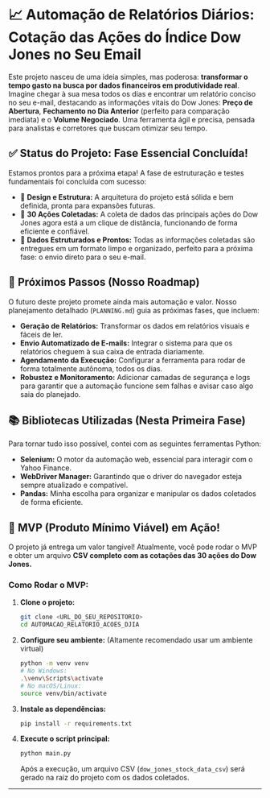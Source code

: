 # 📈 Automação de Relatórios Diários: Cotação das Ações do Índice Dow Jones no Seu Email

Este projeto nasceu de uma ideia simples, mas poderosa: **transformar o tempo gasto na busca por dados financeiros em produtividade real**. Imagine chegar à sua mesa todos os dias e encontrar um relatório conciso no seu e-mail, destacando as informações vitais do Dow Jones: **Preço de Abertura**, **Fechamento no Dia Anterior** (perfeito para comparação imediata) e o **Volume Negociado**. Uma ferramenta ágil e precisa, pensada para analistas e corretores que buscam otimizar seu tempo.

## ✅ Status do Projeto: Fase Essencial Concluída!

Estamos prontos para a próxima etapa! A fase de estruturação e testes fundamentais foi concluída com sucesso:

* 🎯 **Design e Estrutura:** A arquitetura do projeto está sólida e bem definida, pronta para expansões futuras.
* 🎯 **30 Ações Coletadas:** A coleta de dados das principais ações do Dow Jones agora está a um clique de distância, funcionando de forma eficiente e confiável.
* 🎯 **Dados Estruturados e Prontos:** Todas as informações coletadas são entregues em um formato limpo e organizado, perfeito para a próxima fase: o envio direto para o seu e-mail.

## 🚀 Próximos Passos (Nosso Roadmap)

O futuro deste projeto promete ainda mais automação e valor. Nosso planejamento detalhado (`PLANNING.md`) guia as próximas fases, que incluem:

* **Geração de Relatórios:** Transformar os dados em relatórios visuais e fáceis de ler.
* **Envio Automatizado de E-mails:** Integrar o sistema para que os relatórios cheguem à sua caixa de entrada diariamente.
* **Agendamento da Execução:** Configurar a ferramenta para rodar de forma totalmente autônoma, todos os dias.
* **Robustez e Monitoramento:** Adicionar camadas de segurança e logs para garantir que a automação funcione sem falhas e avisar caso algo saia do planejado.

## 📚 Bibliotecas Utilizadas (Nesta Primeira Fase)

Para tornar tudo isso possível, contei com as seguintes ferramentas Python:

* **Selenium:** O motor da automação web, essencial para interagir com o Yahoo Finance.
* **WebDriver Manager:** Garantindo que o driver do navegador esteja sempre atualizado e compatível.
* **Pandas:** Minha escolha para organizar e manipular os dados coletados de forma eficiente.

## 🚀 MVP (Produto Mínimo Viável) em Ação!

O projeto já entrega um valor tangível! Atualmente, você pode rodar o MVP e obter um arquivo **CSV completo com as cotações das 30 ações do Dow Jones.**

### Como Rodar o MVP:

1.  **Clone o projeto:**
    ```bash
    git clone <URL_DO_SEU_REPOSITORIO>
    cd AUTOMACAO_RELATORIO_ACOES_DJIA
    ```
2.  **Configure seu ambiente:** (Altamente recomendado usar um ambiente virtual)
    ```bash
    python -m venv venv
    # No Windows:
    .\venv\Scripts\activate
    # No macOS/Linux:
    source venv/bin/activate
    ```
3.  **Instale as dependências:**
    ```bash
    pip install -r requirements.txt
    ```
4.  **Execute o script principal:**
    ```bash
    python main.py
    ```
    Após a execução, um arquivo CSV (`dow_jones_stock_data_csv`) será gerado na raiz do projeto com os dados coletados.

---